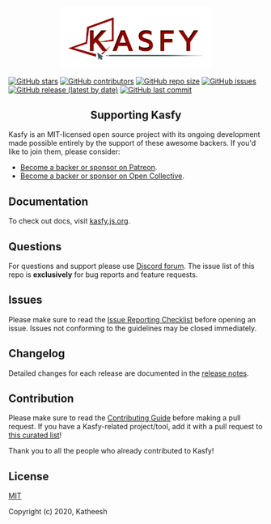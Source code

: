 <p align="center"><a href="https://kasfy.github.io" target="_blank" rel="noopener noreferrer"><img width="300" src="https://raw.githubusercontent.com/kasfy/assets/master/images/kasfy-small.png" alt="logo"></a></p>


[![GitHub stars](https://img.shields.io/github/stars/kasfy/kasfy)](https://github.com/kasfy/kasfy/stargazers)
[![GitHub contributors](https://img.shields.io/github/contributors/kasfy/kasfy)](https://github.com/kasfy/kasfy/graphs/contributors)
[![GitHub repo size](https://img.shields.io/github/repo-size/kasfy/kasfy)](https://github.com/kasfy)
[![GitHub issues](https://img.shields.io/github/issues/kasfy/kasfy)](https://github.com/kasfy/kasfy/issues)
[![GitHub release (latest by date)](https://img.shields.io/github/v/release/kasfy/kasfy)](https://github.com/kasfy/kasfy/releases)
[![GitHub last commit](https://img.shields.io/github/last-commit/kasfy/kasfy)](https://github.com/kasfy/kasfy/commits/master)


<h2 align="center">Supporting Kasfy</h2>

Kasfy is an MIT-licensed open source project with its ongoing development made possible entirely by the support of these awesome backers. If you'd like to join them, please consider:

- [Become a backer or sponsor on Patreon](https://www.patreon.com/katheesh).
- [Become a backer or sponsor on Open Collective](https://opencollective.com/katheesh).


## Documentation

To check out docs, visit [kasfy.js.org](https://kasfy.js.org).

## Questions

For questions and support please use [Discord forum](https://discord.gg/TUnwSru). The issue list of this repo is **exclusively** for bug reports and feature requests.

## Issues

Please make sure to read the [Issue Reporting Checklist](https://github.com/kasfy/kasfy/blob/master/.github/CONTRIBUTING.md) before opening an issue. Issues not conforming to the guidelines may be closed immediately.

## Changelog

Detailed changes for each release are documented in the [release notes](https://github.com/kasfy/kasfy/releases).

## Contribution

Please make sure to read the [Contributing Guide](https://github.com/kasfy/kasfy/blob/master/.github/CONTRIBUTING.md) before making a pull request. If you have a Kasfy-related project/tool, add it with a pull request to [this curated list](https://github.com/kasfy/kasfy)!

Thank you to all the people who already contributed to Kasfy!

## License

[MIT](http://opensource.org/licenses/MIT)

Copyright (c) 2020, Katheesh

